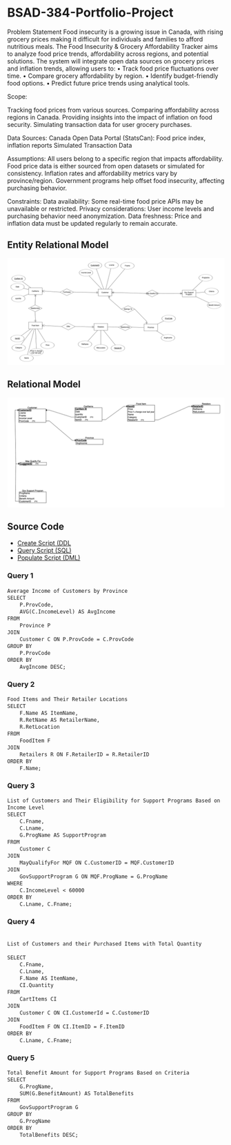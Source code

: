 # BSAD-384-Portfolio-Project
Problem Statement
Food insecurity is a growing issue in Canada, with rising grocery prices making it difficult for individuals and families to afford nutritious meals. The Food Insecurity & Grocery Affordability Tracker aims to analyze food price trends, affordability across regions, and potential solutions. The system will integrate open data sources on grocery prices and inflation trends, allowing users to:
•	Track food price fluctuations over time.
•	Compare grocery affordability by region.
•	Identify budget-friendly food options.
•	Predict future price trends using analytical tools.

Scope:

Tracking food prices from various sources.
Comparing affordability across regions in Canada.
Providing insights into the impact of inflation on food security.
Simulating transaction data for user grocery purchases.


Data Sources:
Canada Open Data Portal (StatsCan): Food price index, inflation reports
Simulated Transaction Data

Assumptions:
All users belong to a specific region that impacts affordability.
Food price data is either sourced from open datasets or simulated for consistency.
Inflation rates and affordability metrics vary by province/region.
Government programs help offset food insecurity, affecting purchasing behavior.

Constraints:
Data availability: Some real-time food price APIs may be unavailable or restricted.
Privacy considerations: User income levels and purchasing behavior need anonymization.
Data freshness: Price and inflation data must be updated regularly to remain accurate.



## Entity Relational Model

![ER Model](ER_Model.png)

## Relational Model

![Relational model](Relational_Schema.png)


## Source Code

* [Create Script (DDL](create.sql)
* [Query Script (SQL)](Query.sql)
* [Populate Script (DML)](populate.sql)

### Query 1
```
Average Income of Customers by Province
SELECT 
    P.ProvCode, 
    AVG(C.IncomeLevel) AS AvgIncome
FROM 
    Province P
JOIN 
    Customer C ON P.ProvCode = C.ProvCode
GROUP BY 
    P.ProvCode
ORDER BY 
    AvgIncome DESC;
```

### Query 2

```
Food Items and Their Retailer Locations
SELECT 
    F.Name AS ItemName, 
    R.RetName AS RetailerName, 
    R.RetLocation
FROM 
    FoodItem F
JOIN 
    Retailers R ON F.RetailerID = R.RetailerID
ORDER BY 
    F.Name;
```

### Query 3

```
List of Customers and Their Eligibility for Support Programs Based on Income Level
SELECT 
    C.Fname, 
    C.Lname, 
    G.ProgName AS SupportProgram
FROM 
    Customer C
JOIN 
    MayQualifyFor MQF ON C.CustomerID = MQF.CustomerID
JOIN 
    GovSupportProgram G ON MQF.ProgName = G.ProgName
WHERE 
    C.IncomeLevel < 60000  
ORDER BY 
    C.Lname, C.Fname;
```


### Query 4


```

List of Customers and their Purchased Items with Total Quantity

SELECT 
    C.Fname, 
    C.Lname, 
    F.Name AS ItemName, 
    CI.Quantity
FROM 
    CartItems CI
JOIN 
    Customer C ON CI.CustomerId = C.CustomerID
JOIN 
    FoodItem F ON CI.ItemID = F.ItemID
ORDER BY 
    C.Lname, C.Fname;

```

### Query 5


```
Total Benefit Amount for Support Programs Based on Criteria
SELECT 
    G.ProgName, 
    SUM(G.BenefitAmount) AS TotalBenefits
FROM 
    GovSupportProgram G
GROUP BY 
    G.ProgName
ORDER BY 
    TotalBenefits DESC;
```
